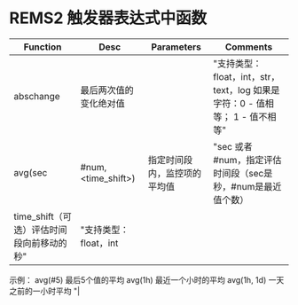 # REMS2 触发器表达式中函数

|Function	|Desc	|Parameters	|Comments|
|-----------|-------|-----------|--------|
|abschange	|最后两次值的变化绝对值|		|"支持类型：float，int，str，text，log 如果是字符：0 - 值相等； 1 - 值不相等"|
|avg(sec|#num,<time_shift>)|	指定时间段内，监控项的平均值|	"sec 或者 #num，指定评估时间段（sec是秒，#num是最近值个数）
time_shift（可选）评估时间段向前移动的秒"|	"支持类型： float，int
示例：
avg(#5) 最后5个值的平均
avg(1h) 最近一个小时的平均
avg(1h, 1d) 一天之前的一小时平均		"|